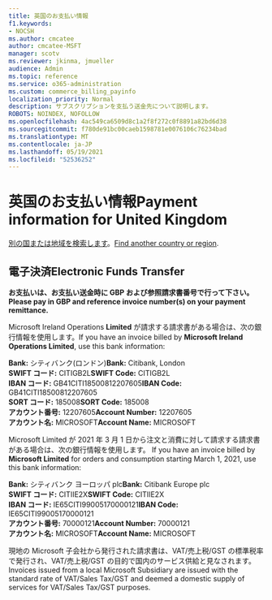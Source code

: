 ```yaml
---
title: 英国のお支払い情報
f1.keywords:
- NOCSH
ms.author: cmcatee
author: cmcatee-MSFT
manager: scotv
ms.reviewer: jkinma, jmueller
audience: Admin
ms.topic: reference
ms.service: o365-administration
ms.custom: commerce_billing_payinfo
localization_priority: Normal
description: サブスクリプションを支払う送金先について説明します。
ROBOTS: NOINDEX, NOFOLLOW
ms.openlocfilehash: 4ac549ca6509d8c1a2f8f272c0f8891a82bd6d38
ms.sourcegitcommit: f780de91bc00caeb1598781e0076106c76234bad
ms.translationtype: MT
ms.contentlocale: ja-JP
ms.lasthandoff: 05/19/2021
ms.locfileid: "52536252"
---
```

# <a name="payment-information-for-united-kingdom"></a><span data-ttu-id="0e092-103">英国のお支払い情報</span><span class="sxs-lookup"><span data-stu-id="0e092-103">Payment information for United Kingdom</span></span>

<span data-ttu-id="0e092-104">[別の国または地域を検索します](../billing-and-payments/pay-for-your-subscription.md)。</span><span class="sxs-lookup"><span data-stu-id="0e092-104">[Find another country or region](../billing-and-payments/pay-for-your-subscription.md).</span></span>

## <a name="electronic-funds-transfer"></a><span data-ttu-id="0e092-105">電子決済</span><span class="sxs-lookup"><span data-stu-id="0e092-105">Electronic Funds Transfer</span></span>

<span data-ttu-id="0e092-106">**お支払いは、お支払い送金時に GBP および参照請求書番号で行って下さい。**</span><span class="sxs-lookup"><span data-stu-id="0e092-106">**Please pay in GBP and reference invoice number(s) on your payment remittance.**</span></span>

<span data-ttu-id="0e092-107">Microsoft Ireland Operations **Limited** が請求する請求書がある場合は、次の銀行情報を使用します。</span><span class="sxs-lookup"><span data-stu-id="0e092-107">If you have an invoice billed by **Microsoft Ireland Operations Limited**, use this bank information:</span></span>

<span data-ttu-id="0e092-108">**Bank:** シティバンク(ロンドン)</span><span class="sxs-lookup"><span data-stu-id="0e092-108">**Bank:** Citibank, London</span></span>  
<span data-ttu-id="0e092-109">**SWIFT コード:** CITIGB2L</span><span class="sxs-lookup"><span data-stu-id="0e092-109">**SWIFT Code:** CITIGB2L</span></span>  
<span data-ttu-id="0e092-110">**IBAN コード:** GB41CITI18500812207605</span><span class="sxs-lookup"><span data-stu-id="0e092-110">**IBAN Code:** GB41CITI18500812207605</span></span>  
<span data-ttu-id="0e092-111">**SORT コード:** 185008</span><span class="sxs-lookup"><span data-stu-id="0e092-111">**SORT Code:** 185008</span></span>  
<span data-ttu-id="0e092-112">**アカウント番号:** 12207605</span><span class="sxs-lookup"><span data-stu-id="0e092-112">**Account Number:** 12207605</span></span>  
<span data-ttu-id="0e092-113">**アカウント名:** MICROSOFT</span><span class="sxs-lookup"><span data-stu-id="0e092-113">**Account Name:** MICROSOFT</span></span>

<span data-ttu-id="0e092-114">Microsoft Limited が 2021 年 3 月 1 日から注文と消費に対して請求する請求書がある場合は、次の銀行情報を使用します。 </span><span class="sxs-lookup"><span data-stu-id="0e092-114">If you have an invoice billed by **Microsoft Limited** for orders and consumption starting March 1, 2021, use this bank information:</span></span>

<span data-ttu-id="0e092-115">**Bank:** シティバンク ヨーロッパ plc</span><span class="sxs-lookup"><span data-stu-id="0e092-115">**Bank:** Citibank Europe plc</span></span>  
<span data-ttu-id="0e092-116">**SWIFT コード:** CITIIE2X</span><span class="sxs-lookup"><span data-stu-id="0e092-116">**SWIFT Code:** CITIIE2X</span></span>  
<span data-ttu-id="0e092-117">**IBAN コード:** IE65CITI99005170000121</span><span class="sxs-lookup"><span data-stu-id="0e092-117">**IBAN Code:** IE65CITI99005170000121</span></span>  
<span data-ttu-id="0e092-118">**アカウント番号:** 70000121</span><span class="sxs-lookup"><span data-stu-id="0e092-118">**Account Number:** 70000121</span></span>  
<span data-ttu-id="0e092-119">**アカウント名:** MICROSOFT</span><span class="sxs-lookup"><span data-stu-id="0e092-119">**Account Name:** MICROSOFT</span></span>

<span data-ttu-id="0e092-120">現地の Microsoft 子会社から発行された請求書は、VAT/売上税/GST の標準税率で発行され、VAT/売上税/GST の目的で国内のサービス供給と見なされます。</span><span class="sxs-lookup"><span data-stu-id="0e092-120">Invoices issued from a local Microsoft Subsidiary are issued with the standard rate of VAT/Sales Tax/GST and deemed a domestic supply of services for VAT/Sales Tax/GST purposes.</span></span>
